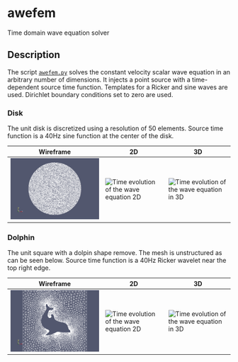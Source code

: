 # awefem
Time domain wave equation solver

Description
-----------
The script [`awefem.py`](awefem.py) solves the constant velocity scalar wave equation in an arbitrary number of dimensions. It injects a point source with a time-dependent source time function. Templates for a Ricker and sine waves are used. Dirichlet boundary conditions set to zero are used.

### Disk
The unit disk is discretized using a resolution of 50 elements. Source time function is a 40Hz sine function at the center of the disk.

Wireframe | 2D | 3D
----------|----|----
![Wireframe of domain](https://raw.githubusercontent.com/cako/fenics-scripts/master/awefem/circle/circle_wire.png)|![Time evolution of the wave equation 2D](https://raw.githubusercontent.com/cako/fenics-scripts/master/awefem/circle/circle_flat.gif)|![Time evolution of the wave equation in 3D](https://raw.githubusercontent.com/cako/fenics-scripts/master/awefem/circle/circle.gif)

### Dolphin
The unit square with a dolpin shape remove. The mesh is unstructured as can be seen below. Source time function is a 40Hz Ricker wavelet near the top right edge.

Wireframe | 2D | 3D
----------|----|----
![Wireframe of domain](https://raw.githubusercontent.com/cako/fenics-scripts/master/awefem/dolfin/dolfin_wire.png)|![Time evolution of the wave equation 2D](https://raw.githubusercontent.com/cako/fenics-scripts/master/awefem/dolfin/dolfin_flat.gif)|![Time evolution of the wave equation in 3D](https://raw.githubusercontent.com/cako/fenics-scripts/master/awefem/dolfin/dolfin.gif)


